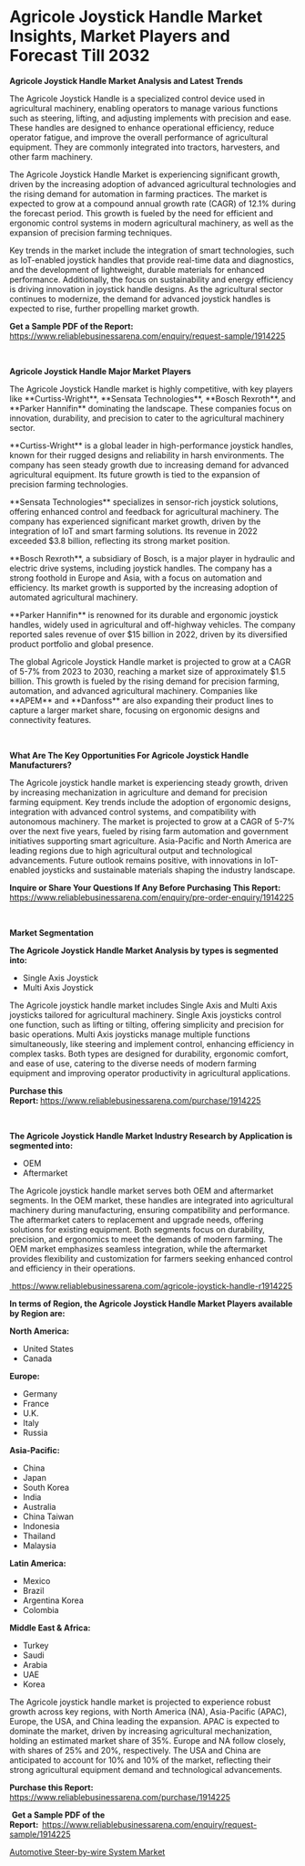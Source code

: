<p><h1>Agricole Joystick Handle Market Insights, Market Players and Forecast Till 2032</h1></p><p><strong>Agricole Joystick Handle Market Analysis and Latest Trends</strong></p>
<p><p>The Agricole Joystick Handle is a specialized control device used in agricultural machinery, enabling operators to manage various functions such as steering, lifting, and adjusting implements with precision and ease. These handles are designed to enhance operational efficiency, reduce operator fatigue, and improve the overall performance of agricultural equipment. They are commonly integrated into tractors, harvesters, and other farm machinery.</p><p>The Agricole Joystick Handle Market is experiencing significant growth, driven by the increasing adoption of advanced agricultural technologies and the rising demand for automation in farming practices. The market is expected to grow at a compound annual growth rate (CAGR) of 12.1% during the forecast period. This growth is fueled by the need for efficient and ergonomic control systems in modern agricultural machinery, as well as the expansion of precision farming techniques.</p><p>Key trends in the market include the integration of smart technologies, such as IoT-enabled joystick handles that provide real-time data and diagnostics, and the development of lightweight, durable materials for enhanced performance. Additionally, the focus on sustainability and energy efficiency is driving innovation in joystick handle designs. As the agricultural sector continues to modernize, the demand for advanced joystick handles is expected to rise, further propelling market growth.</p></p>
<p><strong>Get a Sample PDF of the Report:&nbsp;</strong> <a href="https://www.reliablebusinessarena.com/enquiry/request-sample/1914225?utm_campaign=1871&utm_medium=2&utm_source=Github&utm_content=ia&utm_term=24012025&utm_id=agricole-joystick-handle">https://www.reliablebusinessarena.com/enquiry/request-sample/1914225</a></p>
<p>&nbsp;</p>
<p><strong>Agricole Joystick Handle Major Market Players</strong></p>
<p><p>The Agricole Joystick Handle market is highly competitive, with key players like **Curtiss-Wright**, **Sensata Technologies**, **Bosch Rexroth**, and **Parker Hannifin** dominating the landscape. These companies focus on innovation, durability, and precision to cater to the agricultural machinery sector.</p><p>**Curtiss-Wright** is a global leader in high-performance joystick handles, known for their rugged designs and reliability in harsh environments. The company has seen steady growth due to increasing demand for advanced agricultural equipment. Its future growth is tied to the expansion of precision farming technologies.</p><p>**Sensata Technologies** specializes in sensor-rich joystick solutions, offering enhanced control and feedback for agricultural machinery. The company has experienced significant market growth, driven by the integration of IoT and smart farming solutions. Its revenue in 2022 exceeded $3.8 billion, reflecting its strong market position.</p><p>**Bosch Rexroth**, a subsidiary of Bosch, is a major player in hydraulic and electric drive systems, including joystick handles. The company has a strong foothold in Europe and Asia, with a focus on automation and efficiency. Its market growth is supported by the increasing adoption of automated agricultural machinery.</p><p>**Parker Hannifin** is renowned for its durable and ergonomic joystick handles, widely used in agricultural and off-highway vehicles. The company reported sales revenue of over $15 billion in 2022, driven by its diversified product portfolio and global presence.</p><p>The global Agricole Joystick Handle market is projected to grow at a CAGR of 5-7% from 2023 to 2030, reaching a market size of approximately $1.5 billion. This growth is fueled by the rising demand for precision farming, automation, and advanced agricultural machinery. Companies like **APEM** and **Danfoss** are also expanding their product lines to capture a larger market share, focusing on ergonomic designs and connectivity features.</p></p>
<p>&nbsp;</p>
<p><strong>What Are The Key Opportunities For Agricole Joystick Handle Manufacturers?</strong></p>
<p><p>The Agricole joystick handle market is experiencing steady growth, driven by increasing mechanization in agriculture and demand for precision farming equipment. Key trends include the adoption of ergonomic designs, integration with advanced control systems, and compatibility with autonomous machinery. The market is projected to grow at a CAGR of 5-7% over the next five years, fueled by rising farm automation and government initiatives supporting smart agriculture. Asia-Pacific and North America are leading regions due to high agricultural output and technological advancements. Future outlook remains positive, with innovations in IoT-enabled joysticks and sustainable materials shaping the industry landscape.</p></p>
<p><strong>Inquire or Share Your Questions If Any Before Purchasing This Report:</strong> <a href="https://www.reliablebusinessarena.com/enquiry/pre-order-enquiry/1914225?utm_campaign=1871&utm_medium=2&utm_source=Github&utm_content=ia&utm_term=24012025&utm_id=agricole-joystick-handle">https://www.reliablebusinessarena.com/enquiry/pre-order-enquiry/1914225</a></p>
<p>&nbsp;</p>
<p><strong>Market Segmentation</strong></p>
<p><strong>The Agricole Joystick Handle Market Analysis by types is segmented into:</strong></p>
<p><ul><li>Single Axis Joystick</li><li>Multi Axis Joystick</li></ul></p>
<p><p>The Agricole joystick handle market includes Single Axis and Multi Axis joysticks tailored for agricultural machinery. Single Axis joysticks control one function, such as lifting or tilting, offering simplicity and precision for basic operations. Multi Axis joysticks manage multiple functions simultaneously, like steering and implement control, enhancing efficiency in complex tasks. Both types are designed for durability, ergonomic comfort, and ease of use, catering to the diverse needs of modern farming equipment and improving operator productivity in agricultural applications.</p></p>
<p><strong>Purchase this Report:&nbsp;</strong><a href="https://www.reliablebusinessarena.com/purchase/1914225?utm_campaign=1871&utm_medium=2&utm_source=Github&utm_content=ia&utm_term=24012025&utm_id=agricole-joystick-handle">https://www.reliablebusinessarena.com/purchase/1914225</a></p>
<p>&nbsp;</p>
<p><strong>The Agricole Joystick Handle Market Industry Research by Application is segmented into:</strong></p>
<p><ul><li>OEM</li><li>Aftermarket</li></ul></p>
<p><p>The Agricole joystick handle market serves both OEM and aftermarket segments. In the OEM market, these handles are integrated into agricultural machinery during manufacturing, ensuring compatibility and performance. The aftermarket caters to replacement and upgrade needs, offering solutions for existing equipment. Both segments focus on durability, precision, and ergonomics to meet the demands of modern farming. The OEM market emphasizes seamless integration, while the aftermarket provides flexibility and customization for farmers seeking enhanced control and efficiency in their operations.</p></p>
<p><a href="https://www.reliablebusinessarena.com/agricole-joystick-handle-r1914225?utm_campaign=1871&utm_medium=2&utm_source=Github&utm_content=ia&utm_term=24012025&utm_id=agricole-joystick-handle">&nbsp;https://www.reliablebusinessarena.com/agricole-joystick-handle-r1914225</a></p>
<p><strong>In terms of Region, the Agricole Joystick Handle Market Players available by Region are:</strong></p>
<p>
    <p> <strong> North America: </strong>
        <ul>
            <li>United States</li>
            <li>Canada</li>
        </ul>
        </p> 
    <p> <strong> Europe: </strong>
        <ul>
            <li>Germany</li>
            <li>France</li>
            <li>U.K.</li>
            <li>Italy</li>
            <li>Russia</li>
        </ul>
        </p> 
    <p> <strong> Asia-Pacific: </strong>
        <ul>
            <li>China</li>
            <li>Japan</li>
            <li>South Korea</li>
            <li>India</li>
            <li>Australia</li>
            <li>China Taiwan</li>
            <li>Indonesia</li>
            <li>Thailand</li>
            <li>Malaysia</li>
        </ul>
        </p> 
    <p> <strong> Latin America: </strong>
        <ul>
            <li>Mexico</li>
            <li>Brazil</li>
            <li>Argentina Korea</li>
            <li>Colombia</li>
        </ul>
        </p> 
    <p> <strong> Middle East & Africa: </strong>
        <ul>
            <li>Turkey</li>
            <li>Saudi</li>
            <li>Arabia</li>
            <li>UAE</li>
            <li>Korea</li>
        </ul>
    </p>
    </p>
<p><p>The Agricole joystick handle market is projected to experience robust growth across key regions, with North America (NA), Asia-Pacific (APAC), Europe, the USA, and China leading the expansion. APAC is expected to dominate the market, driven by increasing agricultural mechanization, holding an estimated market share of 35%. Europe and NA follow closely, with shares of 25% and 20%, respectively. The USA and China are anticipated to account for 10% and 10% of the market, reflecting their strong agricultural equipment demand and technological advancements.</p></p>
<p><strong>Purchase this Report: </strong><a href="https://www.reliablebusinessarena.com/purchase/1914225?utm_campaign=1871&utm_medium=2&utm_source=Github&utm_content=ia&utm_term=24012025&utm_id=agricole-joystick-handle">https://www.reliablebusinessarena.com/purchase/1914225</a></p>
<p>&nbsp;<strong>Get a Sample PDF of the Report:&nbsp;&nbsp;</strong><a href="https://www.reliablebusinessarena.com/enquiry/request-sample/1914225?utm_campaign=1871&utm_medium=2&utm_source=Github&utm_content=ia&utm_term=24012025&utm_id=agricole-joystick-handle">https://www.reliablebusinessarena.com/enquiry/request-sample/1914225</a></p>
<p><strong></strong></p>
<p><p><a href="https://github.com/WillieWoodard/Market-Research-Report-List-7/blob/main/automotive-steer-by-wire-system-market.md?utm_campaign=1871&utm_medium=2&utm_source=Github&utm_content=ia&utm_term=24012025&utm_id=agricole-joystick-handle">Automotive Steer-by-wire System Market</a></p></p>